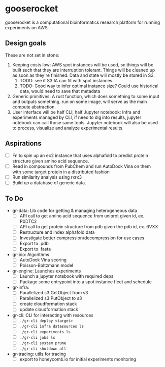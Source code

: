 # gooserocket

gooserocket is a computational bioinformatics research platform for running experiments on AWS.

## Design goals

These are not set in stone:

1. Keeping costs low: AWS spot instances will be used, so things will be built such that they are interruption tolerant. Things will be cleaned up as soon as they're finished. Data and state will mostly be stored in S3.
    1. TODO: see if S3 IA can fit with spot instances
    2. TODO: Good way to infer optimal instance size? Could use historical data, would need to save that metadata
2. Generic primitives: A rust function, which does something to some input and outputs something, run on some image, will serve as the main compute abstraction.
3. User interface will be half CLI, half Jupyter notebook: Infra and experiments managed by CLI, if need to dig into results, jupyter notebook can call those same tools. Jupyter notebook will also be used to process, visualize and analyze experimental results.

## Aspirations

- [ ] Fn to spin up an ec2 instance that uses alphafold to predict protein structure given amino acid sequence.
- [ ] Read in compounds from PubChem and run AutoDock Vina on them with some target protein in a distributed fashion
- [ ] Run similarity analysis using rxrx3
- [ ] Build up a database of generic data.

## To Do

- gr-data: Lib code for getting & managing heterogeneous data
    * [ ] API call to get amino acid sequence from uniprot given id, ex. P0DTC2
    * [ ] API call to get protein structure from pdb given the pdb id, ex. 6VXX
    * [ ] Restructure and index alphafold data
    * [ ] Investigate better compression/decompression for use cases
    * [ ] Export to .pdb
    * [ ] Export to .fasta
- gr-bio: Algorithms
    * [ ] AutoDock Vina scoring
    * [ ] Poisson-Boltzmann model
- gr-engine: Launches experiments
    * [ ] Launch a jupyter notebook with required deps
    * [ ] Package some entrypoint into a spot instance fleet and schedule
- gr-infra:
    * [ ] Parallelized s3:GetObject from s3
    * [ ] Parallelized s3:PutObject to s3
    * [ ] create cloudformation stack
    * [ ] update cloudformation stack
- gr-cli: CLI for interacting with resources
    * [ ] `./gr-cli deploy <target>`
    * [ ] `./gr-cli infra datasources ls`
    * [ ] `./gr-cli experiments ls`
    * [ ] `./gr-cli jobs ls`
    * [ ] `./gr-cli system prune`
    * [ ] `./gr-cli shutdown all`
- gr-tracing: utils for tracing
    * [ ] export to honeycomb.io for initial experiments monitoring
